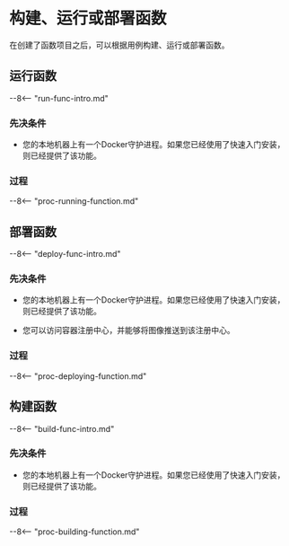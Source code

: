 # 构建、运行或部署函数

在创建了函数项目之后，可以根据用例构建、运行或部署函数。

## 运行函数

--8<-- "run-func-intro.md"

### 先决条件

- 您的本地机器上有一个Docker守护进程。如果您已经使用了快速入门安装，则已经提供了该功能。

### 过程

--8<-- "proc-running-function.md"

## 部署函数

--8<-- "deploy-func-intro.md"

### 先决条件

- 您的本地机器上有一个Docker守护进程。如果您已经使用了快速入门安装，则已经提供了该功能。

- 您可以访问容器注册中心，并能够将图像推送到该注册中心。

### 过程

--8<-- "proc-deploying-function.md"

## 构建函数

--8<-- "build-func-intro.md"

### 先决条件

- 您的本地机器上有一个Docker守护进程。如果您已经使用了快速入门安装，则已经提供了该功能。

### 过程

--8<-- "proc-building-function.md"
